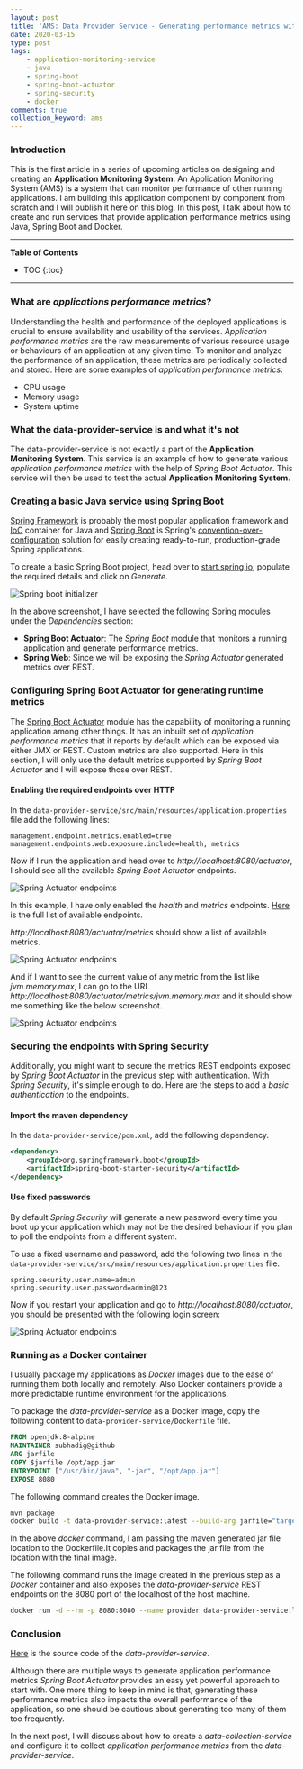 ```yaml
---
layout: post
title: 'AMS: Data Provider Service - Generating performance metrics with Spring Boot Actuator'
date: 2020-03-15
type: post
tags:
    - application-monitoring-service
    - java
    - spring-boot
    - spring-boot-actuator
    - spring-security
    - docker
comments: true
collection_keyword: ams
---
```

### Introduction
This is the first article in a series of upcoming articles on designing and
creating an **Application Monitoring System**.
An Application Monitoring System (AMS) is a system that can monitor
performance of other running applications. I am building this application
component by component from scratch and I will publish it here on this blog.
In this post, I talk about how to create and run services that provide
application performance metrics using Java, Spring Boot and Docker.

---
**Table of Contents**
* TOC
{:toc}
---

### What are *applications performance metrics*?
Understanding the health and performance of the deployed applications is
crucial to ensure availability and usability of the services. *Application
performance metrics* are the raw measurements of various resource usage or
behaviours of an application at any given time. To monitor and analyze the
performance of an application, these metrics are periodically collected and stored.
Here are some examples of *application performance metrics*:
- CPU usage
- Memory usage
- System uptime

### What the data-provider-service is and what it's not
The data-provider-service is not exactly a part of the
**Application Monitoring System**.  This service is an example of how to
generate various *application performance metrics* with the help of
*Spring Boot Actuator*. This service will then be used to test the actual
**Application Monitoring System**.

### Creating a basic Java service using Spring Boot
[Spring Framework](https://en.wikipedia.org/wiki/Spring_Framework) is probably
the most popular application framework and
[IoC](https://en.wikipedia.org/wiki/Inversion_of_control) container for Java
and [Spring Boot](https://spring.io/projects/spring-boot) is Spring's
[convention-over-configuration](https://en.wikipedia.org/wiki/Convention_over_configuration)
solution for easily creating ready-to-run, production-grade Spring applications.

To create a basic Spring Boot project, head over to
[start.spring.io](https://start.spring.io), populate the required details and
click on *Generate*.

![Spring boot initializer](assets/images/spring-initializer-dataproviderservice.png)

In the above screenshot, I have selected
the following Spring modules under the *Dependencies* section:
- **Spring Boot Actuator**: The *Spring Boot* module that monitors a running
application and generate performance metrics.
- **Spring Web**: Since we will be exposing the *Spring Actuator* generated
metrics over REST.

### Configuring Spring Boot Actuator for generating runtime metrics
The
[Spring Boot Actuator](https://docs.spring.io/spring-boot/docs/current/reference/html/production-ready-features.html)
module has the capability of monitoring a running application among other things.
It has an inbuilt set of *application performance metrics* that it reports by default
which can be exposed via either JMX or REST. Custom metrics are
also supported. Here in this section, I will only use
the default metrics supported by *Spring Boot Actuator* and I will expose those
over REST.

#### Enabling the required endpoints over HTTP
In the ``data-provider-service/src/main/resources/application.properties`` file
add the following lines:

```
management.endpoint.metrics.enabled=true
management.endpoints.web.exposure.include=health, metrics
```

Now if I run the application and head over to *http://localhost:8080/actuator*,
I should see all the available *Spring Boot Actuator* endpoints.

![Spring Actuator endpoints](assets/images/data-provider-service-spring-actuator.png)

In this example, I have only enabled the *health* and *metrics* endpoints.
[Here](https://docs.spring.io/spring-boot/docs/current/reference/html/production-ready-features.html#production-ready-endpoints)
is the full list of available endpoints.

*http://localhost:8080/actuator/metrics* should show a list of available
metrics.

![Spring Actuator endpoints](assets/images/data-provider-service-actuator-metrics.png)

And if I want to see the current value of any metric from the list like
*jvm.memory.max*, I can go to the URL
*http://localhost:8080/actuator/metrics/jvm.memory.max* and it should show me
something like the below screenshot.

![Spring Actuator endpoints](assets/images/data-provider-service-actuator-metrics-jvm.memory.max.png)

### Securing the endpoints with Spring Security
Additionally, you might want to secure the metrics REST endpoints exposed by
*Spring Boot Actuator* in the previous step with authentication. With
*Spring Security*, it's simple enough to do. Here are the steps to add a
*basic authentication* to the endpoints.

#### Import the maven dependency
In the ``data-provider-service/pom.xml``, add the following dependency.

```xml
<dependency>
    <groupId>org.springframework.boot</groupId>
    <artifactId>spring-boot-starter-security</artifactId>
</dependency>
```

#### Use fixed passwords
By default *Spring Security* will generate a new password every time you boot up
your application which may not be the desired behaviour if you plan to poll the
endpoints from a different system.

To use a fixed username and password, add the following two lines in the
``data-provider-service/src/main/resources/application.properties`` file.

```
spring.security.user.name=admin
spring.security.user.password=admin@123
```

Now if you restart your application and go to *http://localhost:8080/actuator*,
you should be presented with the following login screen:

![Spring Actuator endpoints](assets/images/data-provider-service-spring-security-login.png)

### Running as a Docker container
I usually package my applications as *Docker* images due to the ease of
running them both locally and remotely. Also Docker containers provide a more
predictable runtime environment for the applications.

To package the *data-provider-service* as a Docker image, copy the following
content to ``data-provider-service/Dockerfile`` file.

```Dockerfile
FROM openjdk:8-alpine
MAINTAINER subhadig@github
ARG jarfile
COPY $jarfile /opt/app.jar
ENTRYPOINT ["/usr/bin/java", "-jar", "/opt/app.jar"]
EXPOSE 8080
```

The following command creates the Docker image.

```bash
mvn package
docker build -t data-provider-service:latest --build-arg jarfile="target/data-provider-service-*.jar" data-provider-service/
```

In the above *docker* command, I am passing the maven generated jar file
location to the Dockerfile.It copies and packages the jar file from the 
location with the final image.

The following command runs the image created in the previous step as a *Docker*
container and also exposes the *data-provider-service* REST endpoints on the
8080 port of the localhost of the host machine.

```bash
docker run -d --rm -p 8080:8080 --name provider data-provider-service:latest
```

### Conclusion
[Here](https://github.com/subhadig/application-monitoring-system/tree/master/data-provider-service)
is the source code of the *data-provider-service*.

Although there are multiple ways to generate application performance metrics
*Spring Boot Actuator* provides an easy yet powerful approach to start with.
One more thing
to keep in mind is that, generating these performance metrics also impacts the
overall performance of the application, so one should be cautious about
generating too many of them too frequently.

In the next post, I will discuss about how to create a
*data-collection-service* and configure it to collect
*application performance metrics* from the *data-provider-service*.
